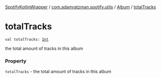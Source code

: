 [SpotifyKotlinWrapper](../../index.md) / [com.adamratzman.spotify.utils](../index.md) / [Album](index.md) / [totalTracks](./total-tracks.md)

# totalTracks

`val totalTracks: `[`Int`](https://kotlinlang.org/api/latest/jvm/stdlib/kotlin/-int/index.html)

the total amount of tracks in this album

### Property

`totalTracks` - the total amount of tracks in this album